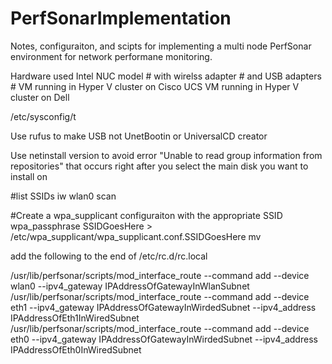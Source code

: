 # PerfSonarImplementation

Notes, configuraiton, and scipts for implementing a multi node PerfSonar environment for network performane monitoring.

Hardware used
Intel NUC model # with wirelss adapter # and USB adapters #
VM running in Hyper V cluster on Cisco UCS
VM running in Hyper V cluster on Dell

/etc/sysconfig/t

Use rufus to make USB not UnetBootin or UniversalCD creator

Use netinstall version to avoid error "Unable to read group information from repositories" that occurs right after you select the main disk you want to install on

#list SSIDs
iw wlan0 scan

#Create a wpa_supplicant configuraiton with the appropriate SSID 
wpa_passphrase SSIDGoesHere > /etc/wpa_supplicant/wpa_supplicant.conf.SSIDGoesHere
mv

add the following to the end of /etc/rc.d/rc.local

/usr/lib/perfsonar/scripts/mod_interface_route --command add --device wlan0 --ipv4_gateway IPAddressOfGatewayInWlanSubnet
/usr/lib/perfsonar/scripts/mod_interface_route --command add --device eth1 --ipv4_gateway IPAddressOfGatewayInWirdedSubnet --ipv4_address IPAddressOfEth1InWiredSubnet
/usr/lib/perfsonar/scripts/mod_interface_route --command add --device eth0 --ipv4_gateway IPAddressOfGatewayInWirdedSubnet --ipv4_address IPAddressOfEth0InWiredSubnet 

